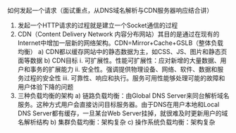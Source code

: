 如何发起一个请求（面试重点，从DNS域名解析与CDN服务器响应结合讲）
1.	发起一个HTTP请求的过程就是建立一个Socket通信的过程
2.	CDN（Content Delivery Network 内容分布网站）其目的是通过在现有的Internet中增加一层新的网络架构。CDN=Mirror+Cache+GSLB（整体负载均衡）
a)	CDN都以缓存网站中的静态数据为主，如CSS、JS、图片和静态页面等数据
b)	CDN目标
i.	可扩展性。性能可扩展性：应对新增的大量数据、用户和事务的扩展能力
ii.	安全性。强调提供物理设备、网络、软件、数据和服务过程的安全性
iii.	可靠性、响应和执行。服务可用性能够处理可能的故障和用户体验下降的问题
3.	三种负载均衡的架构
a)	链路负载均衡：由Global DNS Server来同台解析域名服务。这种方式用户会直接访问目标服务器。由于DNS在用户本地和Local DNS Server都有缓存，一旦某台Web Server挂掉，就很难及时更新用户的域名解析结构
b)	集群负载均衡：架构复杂
c)	操作系统负载均衡：架构复杂
